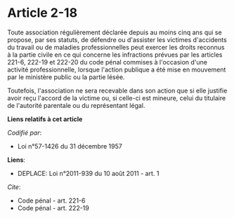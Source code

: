 # Article 2-18

Toute association régulièrement déclarée depuis au moins cinq ans qui se propose, par ses statuts, de défendre ou d'assister
les victimes d'accidents du travail ou de maladies professionnelles peut exercer les droits reconnus à la partie civile en ce
qui concerne les infractions prévues par les articles 221-6, 
222-19 et 222-20 du code pénal commises à l'occasion d'une activité professionnelle, lorsque l'action publique a été mise en
mouvement par le ministère public ou la partie lésée. 

Toutefois, l'association ne sera recevable dans son action que si elle justifie avoir reçu l'accord de la victime ou, si
celle-ci est mineure, celui du titulaire de l'autorité parentale ou du représentant légal.

**Liens relatifs à cet article**

_Codifié par_:

  - Loi n°57-1426 du 31 décembre 1957

**Liens**:

  - DEPLACE: Loi n°2011-939 du 10 août 2011 - art. 1

_Cite_:

  - Code pénal - art. 221-6
  - Code pénal - art. 222-19
